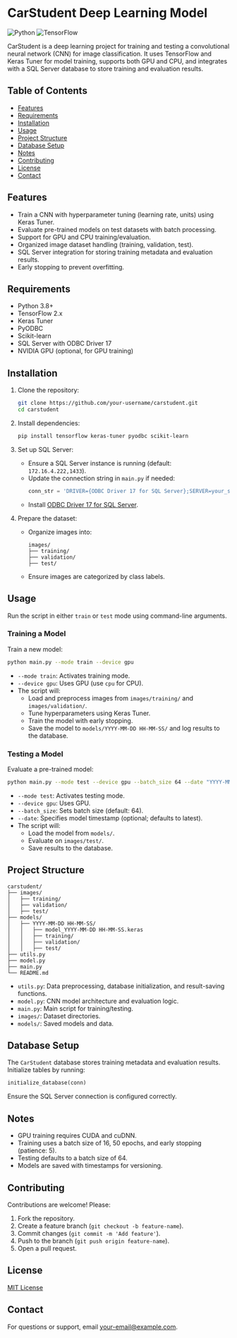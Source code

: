 # CarStudent Deep Learning Model

![Python](https://img.shields.io/badge/python-3.8+-blue.svg)
![TensorFlow](https://img.shields.io/badge/tensorflow-2.x-orange.svg)

CarStudent is a deep learning project for training and testing a convolutional neural network (CNN) for image classification. It uses TensorFlow and Keras Tuner for model training, supports both GPU and CPU, and integrates with a SQL Server database to store training and evaluation results.

## Table of Contents
- [Features](#features)
- [Requirements](#requirements)
- [Installation](#installation)
- [Usage](#usage)
- [Project Structure](#project-structure)
- [Database Setup](#database-setup)
- [Notes](#notes)
- [Contributing](#contributing)
- [License](#license)
- [Contact](#contact)

## Features
- Train a CNN with hyperparameter tuning (learning rate, units) using Keras Tuner.
- Evaluate pre-trained models on test datasets with batch processing.
- Support for GPU and CPU training/evaluation.
- Organized image dataset handling (training, validation, test).
- SQL Server integration for storing training metadata and evaluation results.
- Early stopping to prevent overfitting.

## Requirements
- Python 3.8+
- TensorFlow 2.x
- Keras Tuner
- PyODBC
- Scikit-learn
- SQL Server with ODBC Driver 17
- NVIDIA GPU (optional, for GPU training)

## Installation
1. Clone the repository:
   ```bash
   git clone https://github.com/your-username/carstudent.git
   cd carstudent
   ```

2. Install dependencies:
   ```bash
   pip install tensorflow keras-tuner pyodbc scikit-learn
   ```

3. Set up SQL Server:
   - Ensure a SQL Server instance is running (default: `172.16.4.222,1433`).
   - Update the connection string in `main.py` if needed:
     ```python
     conn_str = 'DRIVER={ODBC Driver 17 for SQL Server};SERVER=your_server;DATABASE=CarStudent;UID=your_username;PWD=your_password;'
     ```
   - Install [ODBC Driver 17 for SQL Server](https://docs.microsoft.com/en-us/sql/connect/odbc/download-odbc-driver-for-sql-server).

4. Prepare the dataset:
   - Organize images into:
     ```
     images/
     ├── training/
     ├── validation/
     ├── test/
     ```
   - Ensure images are categorized by class labels.

## Usage
Run the script in either `train` or `test` mode using command-line arguments.

### Training a Model
Train a new model:
```bash
python main.py --mode train --device gpu
```
- `--mode train`: Activates training mode.
- `--device gpu`: Uses GPU (use `cpu` for CPU).
- The script will:
  - Load and preprocess images from `images/training/` and `images/validation/`.
  - Tune hyperparameters using Keras Tuner.
  - Train the model with early stopping.
  - Save the model to `models/YYYY-MM-DD HH-MM-SS/` and log results to the database.

### Testing a Model
Evaluate a pre-trained model:
```bash
python main.py --mode test --device gpu --batch_size 64 --date "YYYY-MM-DD HH-MM-SS"
```
- `--mode test`: Activates testing mode.
- `--device gpu`: Uses GPU.
- `--batch_size`: Sets batch size (default: 64).
- `--date`: Specifies model timestamp (optional; defaults to latest).
- The script will:
  - Load the model from `models/`.
  - Evaluate on `images/test/`.
  - Save results to the database.

## Project Structure
```
carstudent/
├── images/
│   ├── training/
│   ├── validation/
│   ├── test/
├── models/
│   ├── YYYY-MM-DD HH-MM-SS/
│   │   ├── model_YYYY-MM-DD HH-MM-SS.keras
│   │   ├── training/
│   │   ├── validation/
│   │   ├── test/
├── utils.py
├── model.py
├── main.py
└── README.md
```
- `utils.py`: Data preprocessing, database initialization, and result-saving functions.
- `model.py`: CNN model architecture and evaluation logic.
- `main.py`: Main script for training/testing.
- `images/`: Dataset directories.
- `models/`: Saved models and data.

## Database Setup
The `CarStudent` database stores training metadata and evaluation results. Initialize tables by running:
```python
initialize_database(conn)
```
Ensure the SQL Server connection is configured correctly.

## Notes
- GPU training requires CUDA and cuDNN.
- Training uses a batch size of 16, 50 epochs, and early stopping (patience: 5).
- Testing defaults to a batch size of 64.
- Models are saved with timestamps for versioning.

## Contributing
Contributions are welcome! Please:
1. Fork the repository.
2. Create a feature branch (`git checkout -b feature-name`).
3. Commit changes (`git commit -m 'Add feature'`).
4. Push to the branch (`git push origin feature-name`).
5. Open a pull request.

## License
[MIT License](LICENSE)

## Contact
For questions or support, email [your-email@example.com](mailto:your-email@example.com).
